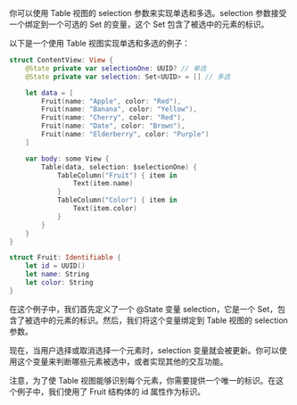 
你可以使用 Table 视图的 selection 参数来实现单选和多选。selection 参数接受一个绑定到一个可选的 Set 的变量，这个 Set 包含了被选中的元素的标识。

以下是一个使用 Table 视图实现单选和多选的例子：

```swift
struct ContentView: View {
    @State private var selectionOne: UUID? // 单选
    @State private var selection: Set<UUID> = [] // 多选

    let data = [
        Fruit(name: "Apple", color: "Red"),
        Fruit(name: "Banana", color: "Yellow"),
        Fruit(name: "Cherry", color: "Red"),
        Fruit(name: "Date", color: "Brown"),
        Fruit(name: "Elderberry", color: "Purple")
    ]

    var body: some View {
        Table(data, selection: $selectionOne) {
            TableColumn("Fruit") { item in
                Text(item.name)
            }
            TableColumn("Color") { item in
                Text(item.color)
            }
        }
    }
}

struct Fruit: Identifiable {
    let id = UUID()
    let name: String
    let color: String
}
```

在这个例子中，我们首先定义了一个 @State 变量 selection，它是一个 Set，包含了被选中的元素的标识。然后，我们将这个变量绑定到 Table 视图的 selection 参数。

现在，当用户选择或取消选择一个元素时，selection 变量就会被更新。你可以使用这个变量来判断哪些元素被选中，或者实现其他的交互功能。

注意，为了使 Table 视图能够识别每个元素，你需要提供一个唯一的标识。在这个例子中，我们使用了 Fruit 结构体的 id 属性作为标识。
